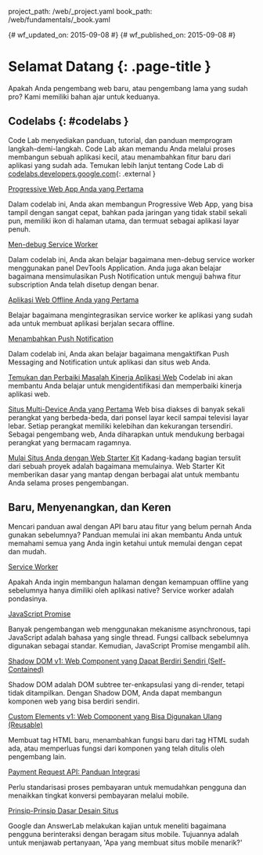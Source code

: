 project_path: /web/_project.yaml
book_path: /web/fundamentals/_book.yaml

{# wf_updated_on: 2015-09-08 #}
{# wf_published_on: 2015-09-08 #}

# Selamat Datang {: .page-title }

Apakah Anda pengembang web baru, atau pengembang lama yang sudah pro? 
Kami memiliki bahan ajar untuk keduanya.


## Codelabs {: #codelabs }

Code Lab menyediakan panduan, tutorial, dan panduan memprogram 
langkah-demi-langkah. Code Lab akan memandu Anda melalui proses membangun 
sebuah aplikasi kecil, atau menambahkan fitur baru dari aplikasi yang 
sudah ada. Temukan lebih lanjut tentang Code Lab di 
[codelabs.developers.google.com](https://codelabs.developers.google.com/?cat=Web){: .external }

<div class="attempt-left">
  <a href="codelabs/your-first-pwapp/">
    Progressive Web App Anda yang Pertama
  </a>
  <p>
    Dalam codelab ini, Anda akan membangun Progressive Web App, yang bisa 
    tampil dengan sangat cepat, bahkan pada jaringan yang tidak stabil sekali pun, 
    memiliki ikon di halaman utama, dan termuat sebagai aplikasi layar penuh.
  </p>
</div>
<div class="attempt-right">
  <a href="codelabs/debugging-service-workers/">
    Men-debug Service Worker
  </a>
  <p>
    Dalam codelab ini, Anda akan belajar bagaimana men-debug service worker 
    menggunakan panel DevTools Application. Anda juga akan belajar bagaimana 
    mensimulasikan Push Notification untuk menguji bahwa fitur subscription 
    Anda telah disetup dengan benar.
  </p>
</div>

<div style="clear:both"></div>

<div class="attempt-left">
  <a href="codelabs/offline/">
    Aplikasi Web Offline Anda yang Pertama
  </a>
  <p>
    Belajar bagaimana mengintegrasikan service worker ke aplikasi yang sudah ada untuk
    membuat aplikasi berjalan secara offline.
  </p>
</div>
<div class="attempt-right">
  <a href="codelabs/debugging-service-workers/">
    Menambahkan Push Notification
  </a>
  <p>
    Dalam codelab ini, Anda akan belajar bagaimana mengaktifkan Push Messaging and 
    Notification untuk aplikasi dan situs web Anda.
  </p>
</div>

<div style="clear:both"></div>

[Temukan dan Perbaiki Masalah Kinerja Aplikasi Web](codelabs/web-perf/)
Codelab ini akan membantu Anda belajar untuk mengidentifikasi dan memperbaiki kinerja aplikasi web.

[Situs Multi-Device Anda yang Pertama](your-first-multi-screen-site/)
Web bisa diakses di banyak sekali perangkat yang berbeda-beda, dari ponsel layar 
kecil sampai televisi layar lebar. Setiap perangkat memiliki kelebihan dan 
kekurangan tersendiri. Sebagai pengembang web, Anda diharapkan untuk mendukung 
berbagai perangkat yang bermacam ragamnya.

[Mulai Situs Anda dengan Web Starter Kit](web-starter-kit/)
Kadang-kadang bagian tersulit dari sebuah proyek adalah bagaimana memulainya. 
Web Starter Kit memberikan dasar yang mantap dengan berbagai alat untuk membantu
Anda selama proses pengembangan.


## Baru, Menyenangkan, dan Keren

Mencari panduan awal dengan API baru atau fitur yang belum pernah 
Anda gunakan sebelumnya? Panduan memulai ini akan membantu Anda untuk memahami
semua yang Anda ingin ketahui untuk memulai dengan cepat dan mudah.

<div class="attempt-left">
  <a href="primers/service-workers">
    Service Worker
  </a>
  <p>
    Apakah Anda ingin membangun halaman dengan kemampuan offline yang sebelumnya
    hanya dimiliki oleh aplikasi native? Service worker adalah pondasinya.
  </p>
</div>
<div class="attempt-right">
  <a href="primers/promises">
    JavaScript Promise
  </a>
  <p>
    Banyak pengembangan web menggunakan mekanisme asynchronous, tapi 
    JavaScript adalah bahasa yang single thread. Fungsi callback sebelumnya
    digunakan sebagai standar. Kemudian, JavaScript Promise mengambil alih.
  </p>
</div>

<div style="clear:both"></div>

<div class="attempt-left">
  <a href="primers/shadowdom">
    Shadow DOM v1: Web Component yang Dapat Berdiri Sendiri (Self-Contained)
  </a>
  <p>
    Shadow DOM adalah DOM subtree ter-enkapsulasi yang di-render, tetapi tidak 
    ditampilkan. Dengan Shadow DOM, Anda dapat membangun komponen web yang 
    bisa berdiri sendiri.
  </p>
</div>
<div class="attempt-right">
  <a href="primers/customelements">
    Custom Elements v1: Web Component yang Bisa Digunakan Ulang (Reusable) 
  </a>
  <p>
    Membuat tag HTML baru, menambahkan fungsi baru dari tag HTML sudah ada, 
    atau memperluas fungsi dari komponen yang telah ditulis oleh pengembang lain.
  </p>
</div>

<div style="clear:both"></div>

<div class="attempt-left">
  <a href="primers/payment-request/">
    Payment Request API: Panduan Integrasi
  </a>
  <p>
    Perlu standarisasi proses pembayaran untuk memudahkan pengguna dan 
    menaikkan tingkat konversi pembayaran melalui mobile.
  </p>
</div>
<div class="attempt-right">
  <a href="principles/">
    Prinsip-Prinsip Dasar Desain Situs
  </a>
  <p>
    Google dan AnswerLab melakukan kajian untuk meneliti bagaimana pengguna
    berinteraksi dengan beragam situs mobile. Tujuannya adalah untuk menjawab 
    pertanyaan, 'Apa yang membuat situs mobile menarik?'
  </p>
</div>

<div style="clear:both"></div>

[service-worker-primer]: /web/fundamentals/getting-started/primers/service-workers "Service Workers: An Introduction"
